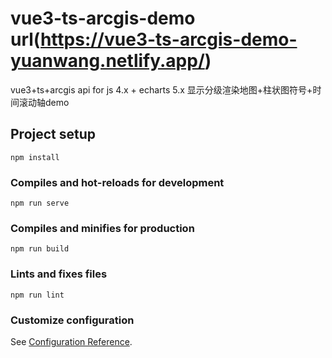 # vue3-ts-arcgis-demo url(https://vue3-ts-arcgis-demo-yuanwang.netlify.app/)
vue3+ts+arcgis api for js 4.x + echarts 5.x 显示分级渲染地图+柱状图符号+时间滚动轴demo
## Project setup
```
npm install
```

### Compiles and hot-reloads for development
```
npm run serve
```

### Compiles and minifies for production
```
npm run build
```

### Lints and fixes files
```
npm run lint
```

### Customize configuration
See [Configuration Reference](https://cli.vuejs.org/config/).
